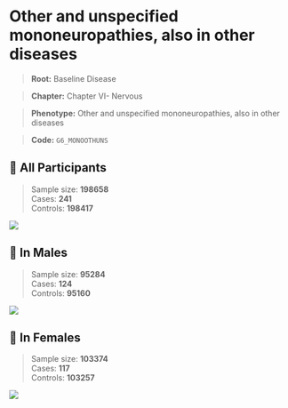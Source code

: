 # Other and unspecified mononeuropathies, also in other diseases

> **Root:** Baseline Disease  

> **Chapter:** Chapter VI- Nervous  

> **Phenotype:** Other and unspecified mononeuropathies, also in other diseases  

> **Code:** `G6_MONOOTHUNS`

## 🧪 All Participants  
> Sample size: **198658**  
> Cases: **241**  
> Controls: **198417**
<img src="/Disease/Figures/ALL/Incidence/G6_MONOOTHUNS.png"/>
<CsvTable src="/Disease/Data/ALL/Incidence/COX_G6_MONOOTHUNS.csv" label="🔍 View full results" />

## 👨 In Males  
> Sample size: **95284**  
> Cases: **124**  
> Controls: **95160**
<img src="/Disease/Figures/Male/Incidence/G6_MONOOTHUNS.png"/>
<CsvTable src="/Disease/Data/Male/Incidence/COX_G6_MONOOTHUNS.csv" label="🔍 View full results" />

## 👩 In Females  
> Sample size: **103374**  
> Cases: **117**  
> Controls: **103257**
<img src="/Disease/Figures/Female/Incidence/G6_MONOOTHUNS.png"/>
<CsvTable src="/Disease/Data/Female/Incidence/COX_G6_MONOOTHUNS.csv" label="🔍 View full results" />
